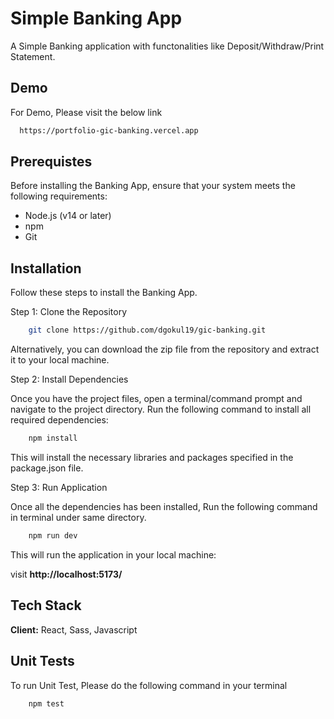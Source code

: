 
# Simple Banking App

A Simple Banking application with functonalities like  Deposit/Withdraw/Print Statement.

## Demo

For Demo, Please visit the below link

```bash
  https://portfolio-gic-banking.vercel.app
```


## Prerequistes
Before installing the Banking App, ensure that your system meets the following requirements:

- Node.js (v14 or later)
- npm  
- Git



## Installation

Follow these steps to install the Banking App.

Step 1: Clone the Repository

```bash
    git clone https://github.com/dgokul19/gic-banking.git
```
Alternatively, you can download the zip file from the repository and extract it to your local machine.

Step 2: Install Dependencies

Once you have the project files, open a terminal/command prompt and navigate to the project directory. Run the following command to install all required dependencies:

```bash
    npm install
```
This will install the necessary libraries and packages specified in the package.json file.


Step 3: Run Application

Once all the dependencies has been installed,  Run the following command in terminal under same directory.

```bash
    npm run dev
```

This will run the application in your local machine:

visit **http://localhost:5173/**



## Tech Stack

**Client:** React, Sass, Javascript


## Unit Tests

To run Unit Test, Please do the following command in your terminal

```bash
    npm test
```

